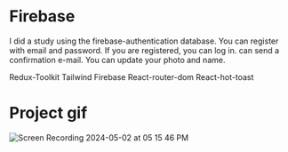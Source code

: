 <h1>Firebase</h1>

<p>
  I did a study using the firebase-authentication database. You can register with email and password. If you are registered, you can log in. can send a confirmation e-mail. You can update your photo and name.</p>

  <p>
    Redux-Toolkit
    Tailwind
    Firebase
    React-router-dom
    React-hot-toast
  </p>

  <h1>Project gif</h1>

  
![Screen Recording 2024-05-02 at 05 15 46 PM](https://github.com/nazanyilmaz/Firebase-auth/assets/147782488/12fe0dfc-d4b6-43f1-8e0e-02eeab22358b)
